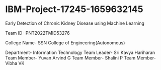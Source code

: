 # IBM-Project-17245-1659632145
Early Detection of Chronic Kidney Disease using Machine Learning
             
Team ID- PNT2022TMID53276

College Name- SSN College of Engineering(Autonomous)

Department- Information Technology
Team Leader- Sri Kavya Hariharan
Team Member- Yuvan Arvind G
Team Member- Shalini P
Team Member- Vibha VK
